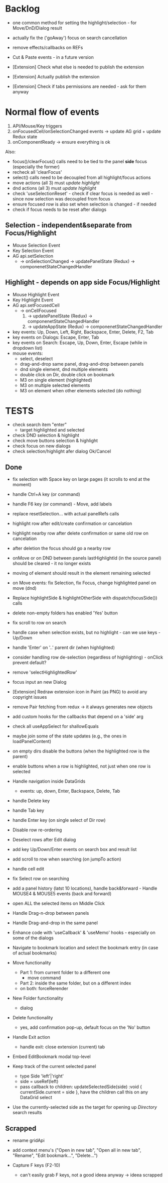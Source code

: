# Backlog

- one common method for setting the highlight/selection - for Move/DnD/Dialog result
- actually fix the ('goAway') focus on search cancellation
- remove effects/callbacks on REFs

- Cut & Paste events - in a future version

- [Extension] Check what else is needed to publish the extension
- [Extension] Actually publish the extension
- [Extension] Check if tabs permissions are needed - ask for them anyway

# Normal flow of events

1. API/Mouse/Key triggers
2. onFocusedCell/onSelectionChanged events -> update AG grid + update Redux state
3. onComponentReady -> ensure everything is ok

Also:

- focus()/clearFocus() calls need to be tied to the panel **side** focus (especially the former)
- recheck all 'clearFocus'
- select() calls need to be decoupled from all highlight/focus actions
- move actions (all 3) must _update highlight_
- dnd actions (all 3) must _update highlight_
- check 'useSelectionReset' - check if clear focus is needed as well - since now selection was decoupled from focus
- ensure focused row is also set when selection is changed - if needed
- check if focus needs to be reset after dialogs

## Selection - independent&separate from Focus/Highlight

- Mouse Selection Event
- Key Selection Event
- AG api.setSelection
  - -> onSelectionChanged -> updatePanelState (Redux) -> componenetStateChangedHandler

## Highlight - depends on app side Focus/Highlight

- Mouse Highlight Event
- Key Highlight Event
- AG api.setFocusedCell
  - -> onCellFocused
    1. -> updatePanelState (Redux) -> componenetStateChangedHandler
    2. -> updateAppState (Redux) -> componenetStateChangedHandler
- key events: Up, Down, Left, Right, Backspace, Enter, Delete, F2, Tab
- key events on Dialogs: Escape, Enter, Tab
- key events on Search: Escape, Up, Down, Enter, Escape (while in dropdown list)
- mouse events:
  - select, deselect
  - drag-and-drop same panel, drag-and-drop between panels
  - dnd single element, dnd multiple elements
  - double click on Dir, double click on bookmark
  - M3 on single element (highlighted)
  - M3 on multiple selected elements
  - M3 on element when other elements selected (do nothing)

# TESTS

- check search item "enter"
  - target highlighted and selected
- check DND selection & highlight
- check move buttons selection & highlight
- check focus on new dialogs
- check selection/highlight afer dialog Ok/Cancel

## Done

- fix selection with Space key on large pages (it scrolls to end at the moment)
- handle Ctrl+A key (or command)
- handle F6 key (or command) - Move, add labels

- replace resetSelection... with actual panelRefs calls

- highlight row after edit/create confirmation or cancelation
- highlight nearby row after delete confirmation or same old row on cancelation
- after deletion the focus should go a nearby row

- onMove or on DND between panels lastHighlightId (in the source panel) should be cleared - it no longer exists
- moving of element should result in the element remaining selected
- on Move events: fix Selection, fix Focus, change highlighted panel on move (dnd)
- Replace highlightSide & highlightOtherSide with dispatch(focusSide()) calls

- delete non-empty folders has enabled 'Yes' button

- fix scroll to row on search

- handle case when selection exists, but no highlight - can we use keys - Up/Down

- handle 'Enter' on '..' parent dir (when highlighted)

- consider handling row de-selection (regardless of highlighting) - onClick prevent default?

- remove 'selectHighlightedRow'

- focus input an new Dialog

- [Extension] Redraw extension icon in Paint (as PNG) to avoid any copyright issues

- remove Pair fetching from redux -> it always generates new objects
- add custom hooks for the callbacks that depend on a 'side' arg
- check all useAppSelect for shallowEquals
- maybe join some of the state updates (e.g., the ones in loadPanelContent)

- on empty dirs disable the buttons (when the highlighted row is the parent)

- enable buttons when a row is highlighted, not just when one row is selected

- Handle navigation inside DataGrids

  - events: up, down, Enter, Backspace, Delete, Tab

- handle Delete key
- handle Tab key
- handle Enter key (on single select of Dir row)

- Disable row re-ordering

- Deselect rows after Edit dialog

- add key Up/Down/Enter events on search box and result list

- add scroll to row when searching (on jumpTo action)

- handle cell edit

- fix Select row on searching

- add a panel history (latst 10 locations), handle back&forward - Handle MOUSE4 & MOUSE5 events (back and forward)

- open ALL the selected items on Middle Click

- Handle Drag-n-drop between panels

- Handle Drag-and-drop in the same panel

- Enhance code with 'useCallback' & 'useMemo' hooks - especially on some of the dialogs

- Navigate to bookmark location and select the bookmark entry (in case of actual bookmarks)

- Move functionality

  - Part 1: from current folder to a different one
    - move command
  - Part 2: inside the same folder, but on a different index

  * on both: forceRerender

- New Folder functionality

  - dialog

- Delete functionality

  - yes, add confirmation pop-up, default focus on the 'No' button

- Handle Exit action

  - handle exit: close extension (current) tab

- Embed EditBookmark modal top-level

- Keep track of the current selected panel

  - type Side 'left'|'right'
  - side = useRef<Side>(left)
  - pass callback to children: updateSelectedSide(side) :void { currentSide.current = side }, have the children call this on any DataGrid select

- Use the currently-selected side as the target for opening up _Directory_ search results

## Scrapped

- rename gridApi

- add context menu's ("Open in new tab", "Open all in new tab", "Rename", "Edit bookmark...", "Delete...")

- Capture F keys (F2-10)
  - can't easily grab F keys, not a good ideea anyway -> ideea scrapped
